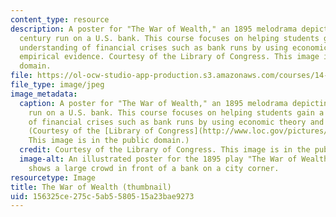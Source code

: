 ```yaml
---
content_type: resource
description: A poster for "The War of Wealth," an 1895 melodrama depicting a 19th
  century run on a U.S. bank. This course focuses on helping students gain a deeper
  understanding of financial crises such as bank runs by using economic theory and
  empirical evidence. Courtesy of the Library of Congress. This image is in the public
  domain.
file: https://ol-ocw-studio-app-production.s3.amazonaws.com/courses/14-09-financial-crises-january-iap-2016/156325ce275c5ab5580515a23bae9273_14-09iap16-th.jpg
file_type: image/jpeg
image_metadata:
  caption: A poster for "The War of Wealth," an 1895 melodrama depicting a 19th century
    run on a U.S. bank. This course focuses on helping students gain a deeper understanding
    of financial crises such as bank runs by using economic theory and empirical evidence.
    (Courtesy of the [Library of Congress](http://www.loc.gov/pictures/item/2014636144/).
    This image is in the public domain.)
  credit: Courtesy of the Library of Congress. This image is in the public domain.
  image-alt: An illustrated poster for the 1895 play "The War of Wealth." The poster
    shows a large crowd in front of a bank on a city corner.
resourcetype: Image
title: The War of Wealth (thumbnail)
uid: 156325ce-275c-5ab5-5805-15a23bae9273
---
```

